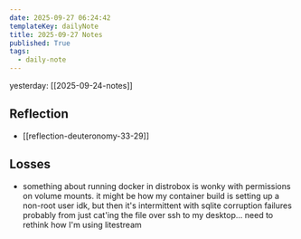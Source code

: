 ```yaml
---
date: 2025-09-27 06:24:42
templateKey: dailyNote
title: 2025-09-27 Notes
published: True
tags:
  - daily-note
---
```


yesterday: [[2025-09-24-notes]]

## Reflection

- [[reflection-deuteronomy-33-29]]

## Losses

- something about running docker in distrobox is wonky with permissions on volume mounts. it might be how my container build is setting up a non-root user idk, but then it's intermittent with sqlite corruption failures probably from just cat'ing the file over ssh to my desktop... need to rethink how I'm using litestream
